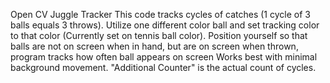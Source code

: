 Open CV Juggle Tracker This code tracks cycles of catches (1 cycle of 3 balls equals 3 throws). Utilize one different color ball and set tracking color to that color (Currently set on tennis ball color). Position yourself so that balls are not on screen when in hand, but are on screen when thrown, program tracks how often ball appears on screen Works best with minimal background movement. "Additional Counter" is the actual count of cycles.
